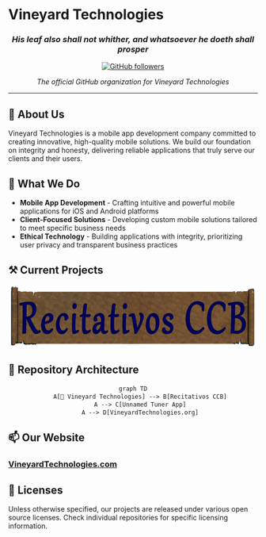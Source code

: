 #  Vineyard Technologies

<div align="center">

### _**His leaf also shall not whither, and whatsoever he doeth shall prosper**_

[![GitHub followers](https://img.shields.io/github/followers/Vineyard-Technologies?style=social)](https://github.com/Vineyard-Technologies)

*The official GitHub organization for Vineyard Technologies*

---
</div>

## 📖 About Us

Vineyard Technologies is a mobile app development company committed to creating innovative, high-quality mobile solutions. We build our foundation on integrity and honesty, delivering reliable applications that truly serve our clients and their users.

## 🌟 What We Do

- **Mobile App Development** - Crafting intuitive and powerful mobile applications for iOS and Android platforms
- **Client-Focused Solutions** - Developing custom mobile solutions tailored to meet specific business needs
- **Ethical Technology** - Building applications with integrity, prioritizing user privacy and transparent business practices

## ⚒️ Current Projects

<div align="center">
  <a href="https://github.com/Vineyard-Technologies/Recitativos-CCB" target="_blank">
     <img src="https://github.com/Vineyard-Technologies/Recitativos-CCB/blob/main/src/images/RecitativosCCBGitHubLogo.webp" alt="Recitativos CCB Logo" width="830"/>
  </a>
</div>

## 📖 Repository Architecture

<div align="center">

```mermaid
graph TD
    A[🌿 Vineyard Technologies] --> B[Recitativos CCB]
    A --> C[Unnamed Tuner App]
    A --> D[VineyardTechnologies.org]
```
</div>

## 📫 Our Website

### [VineyardTechnologies.com](https://VineyardTechnologies.com)

## 📄 Licenses

Unless otherwise specified, our projects are released under various open source licenses. Check individual repositories for specific licensing information.
